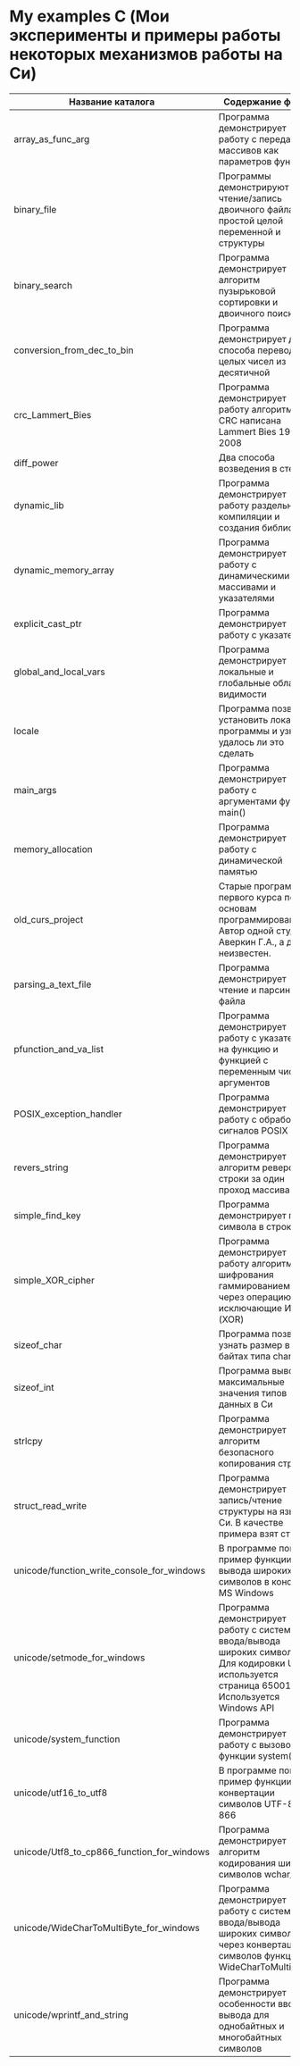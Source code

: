 # My examples C (Мои эксперименты и примеры работы некоторых механизмов работы на Си)

Название каталога                          | Содержание файла
-------------------------------------------|----------------------
array_as_func_arg                          | Программа демонстрирует работу с передачей массивов как параметров функции
binary_file                                | Программы демонстрируют чтение/запись двоичного файла с простой целой переменной и структуры
binary_search                              | Программа демонстрирует алгоритм пузырьковой сортировки и двоичного поиска
conversion_from_dec_to_bin                 | Программа демонстрирует два способа перевода целых чисел из десятичной
crc_Lammert_Bies                           | Программа демонстрирует  работу алгоритма CRC написана Lammert Bies 1999-2008
diff_power                                 | Два способа возведения в степень
dynamic_lib                                | Программа демонстрирует работу раздельной компиляции и создания библиотек
dynamic_memory_array                       | Программа демонстрирует работу с динамическими массивами и указателями
explicit_cast_ptr                          | Программа демонстрирует работу с указателями
global_and_local_vars                      | Программа демонстрирует локальные и глобальные области видимости
locale                                     | Программа позволяет установить локаль программы и узнать удалось ли это сделать
main_args                                  | Программа демонстрирует работу с аргументами функции main()
memory_allocation                          | Программа демонстрирует работу с динамической памятью
old_curs_project                           | Старые программы первого курса по основам программирования. Автор одной студент Аверкин Г.А., а другой неизвестен.
parsing_a_text_file                        | Программа демонстрирует чтение и парсинг файла
pfunction_and_va_list                      | Программа демонстрирует работу с указателями на функцию и функцией с переменным числом аргументов
POSIX_exception_handler                    | Программа демонстрирует работу с обработкой сигналов POSIX
revers_string                              | Программа демонстрирует алгоритм реверса строки за один проход массива
simple_find_key                            | Программа демонстрирует поиск символа в строке
simple_XOR_cipher                          | Программа демонстрирует работу алгоритма шифрования гаммированием, через операцию исключающие ИЛИ (XOR)
sizeof_char                                | Программа позволяет узнать размер в байтах типа char в Си
sizeof_int                                 | Программа выводит максимальные значения типов данных в Си
strlcpy                                    | Программа демонстрирует алгоритм безопасного копирования строки
struct_read_write                          | Программа демонстрирует запись/чтение структуры на языке Си. В качестве примера взят студент
unicode/function_write_console_for_windows | В программе показан пример функции вывода широких символов в консоль MS Windows
unicode/setmode_for_windows                | Программа демонстрирует работу с системой ввода/вывода широких символов. Для кодировки UTF-8 используется страница 65001. Используется Windows API
unicode/system_function                    | Программа демонстрирует работу с вызовом функции system()
unicode/utf16_to_utf8                      | В программе показан пример функции конвертации символов UTF-8 в 866
unicode/Utf8_to_cp866_function_for_windows | Программа демонстрирует алгоритм кодирования широких символов wchar_t
unicode/WideCharToMultiByte_for_windows    | Программа демонстрирует работу с системой ввода/вывода широких символов через конвертация символов функцией WideCharToMultiByte()
unicode/wprintf_and_string                 | Программа демонстрирует особенности ввода/вывода для однобайтных и многобайтных символов
